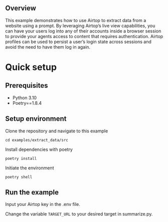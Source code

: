 ## Overview

This example demonstrates how to use Airtop to extract data from a website using a prompt. By leveraging Airtop’s live view capabilities, you can have your users log into any of their accounts inside a browser session to provide your agents access to content that requires authentication. Airtop profiles can be used to persist a user’s login state across sessions and avoid the need to have them log in again.

# Quick setup

## Prerequisites

- Python 3.10
- Poetry==1.8.4

## Setup environment

Clone the repository and navigate to this example

`cd examples/extract_data/src`

Install dependencies with poetry

`poetry install`

Initiate the environment

`poetry shell`

## Run the example

Input your Airtop key in the .env file.

Change the variable `TARGET_URL` to your desired target in summarize.py.
